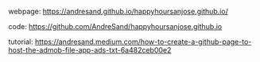 webpage: https://andresand.github.io/happyhoursanjose.github.io/

code: https://github.com/AndreSand/happyhoursanjose.github.io

tutorial:
https://andresand.medium.com/how-to-create-a-github-page-to-host-the-admob-file-app-ads-txt-6a482ceb00e2
